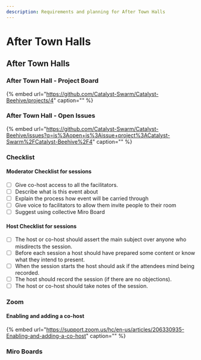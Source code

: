```yaml
---
description: Requirements and planning for After Town Halls
---
```


# After Town Halls

## After Town Halls

### After Town Hall - Project Board

{% embed url="https://github.com/Catalyst-Swarm/Catalyst-Beehive/projects/4" caption="" %}

### After Town Hall - Open Issues

{% embed url="https://github.com/Catalyst-Swarm/Catalyst-Beehive/issues?q=is%3Aopen+is%3Aissue+project%3ACatalyst-Swarm%2FCatalyst-Beehive%2F4" caption="" %}

### Checklist

#### Moderator Checklist for sessions

* [ ] Give co-host access to all the facilitators.
* [ ] Describe what is this event about
* [ ] Explain the process how event will be carried through
* [ ] Give voice to facilitators to allow them invite people to their room
* [ ] Suggest using collective Miro Board

#### Host Checklist for sessions

* [ ] The host or co-host should assert the main subject over anyone who misdirects the session.
* [ ] Before each session a host should have prepared some content or know what they intend to present.
* [ ] When the session starts the host should ask if the attendees mind being recorded.
* [ ] The host should record the session \(if there are no objections\).
* [ ] The host or co-host should take notes of the session.

### Zoom

#### Enabling and adding a co-host

{% embed url="https://support.zoom.us/hc/en-us/articles/206330935-Enabling-and-adding-a-co-host" caption="" %}

### Miro Boards

